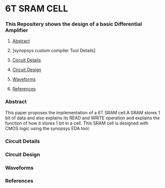 # 6T SRAM CELL

### This Repositery shows the design of a basic Differential Amplifier
1. [Abstract](#Abstract)

2. [synopsys custom compiler Tool Details]

3. [Circuit Details](#Circuit-Details)

4. [Circuit Design](#Circuit-Design)

5. [Waveforms](#Waveforms)

6. [References](#References)

### Abstract
This paper proposes the implementation of a 6T SRAM cell.A SRAM stores 1 bit of data and also explains its READ and WRITE operation and explains the function of how it stores 1 bit in a cell. This SRAM cell is designed with CMOS logic using the synopsys EDA tool.



### Circuit Details
 

### Circuit Design

### Waveforms

### References
